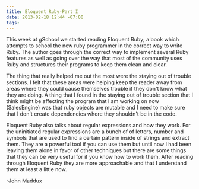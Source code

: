 ```yaml
---
title: Eloquent Ruby-Part I
date: 2013-02-18 12:44 -07:00
tags:
---
```


This week at gSchool we started reading Eloquent Ruby; a book which attempts to school the new ruby programmer in the correct way to write Ruby. The author goes through the correct way to implement several Ruby features as well as going over the way that most of the community uses Ruby and structures their programs to keep them clean and clear.      

The thing that really helped me out the most were the staying out of trouble sections. I felt that these areas were helping keep the reader away from areas where they could cause themselves trouble if they don't know what they are doing. A thing that I found in the staying out of trouble section that I think might be affecting the program that I am working on now (SalesEngine) was that ruby objects are mutable and I need to make sure that I don't create dependencies where they shouldn't be in the code.     

Eloquent Ruby also talks about regular expressions and how they work. For the uninitiated regular expressions are a bunch of of letters, number and symbols that are used to find a certain pattern inside of strings and extract them. They are a powerful tool if you can use them but until now I had been leaving them alone in favor of other techniques but there are some things that they can be very useful for if you know how to work them. After reading through Eloquent Ruby they are more approachable and that I understand them at least a little now.     

-John Maddux
